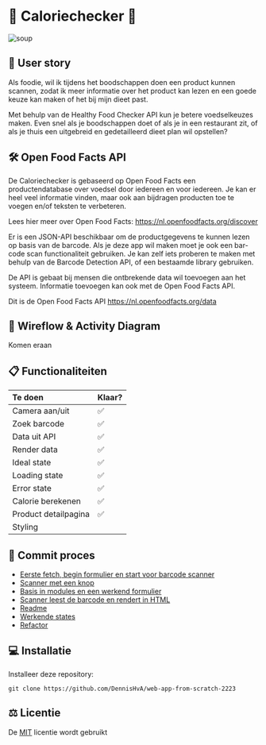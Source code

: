 # 🍫 Caloriechecker 🍫

![soup](https://media0.giphy.com/media/5z63S7ciWbsNU46ZDx/giphy.gif)

## 📖 User story

Als foodie, wil ik tijdens het boodschappen doen een product kunnen scannen, zodat ik meer informatie over het product kan lezen en een goede keuze kan maken of het bij mijn dieet past.

Met behulp van de Healthy Food Checker API kun je betere voedselkeuzes maken. Even snel als je boodschappen doet of als je in een restaurant zit, of als je thuis een uitgebreid en gedetailleerd dieet plan wil opstellen?

## 🛠 Open Food Facts API

 De Caloriechecker is gebaseerd op Open Food Facts een productendatabase over voedsel door iedereen en voor iedereen. Je kan er heel veel informatie vinden, maar ook aan bijdragen producten toe te voegen en/of teksten te verbeteren.

Lees hier meer over Open Food Facts: https://nl.openfoodfacts.org/discover

Er is een JSON-API beschikbaar om de productgegevens te kunnen lezen op basis van de barcode. Als je deze app wil maken moet je ook een bar-code scan functionaliteit gebruiken. Je kan zelf iets proberen te maken met behulp van de Barcode Detection API, of een bestaamde library gebruiken.

De API is gebaat bij mensen die ontbrekende data wil toevoegen aan het systeem. Informatie toevoegen kan ook met de Open Food Facts API.

Dit is de Open Food Facts API https://nl.openfoodfacts.org/data

## 📱 Wireflow & Activity Diagram

Komen eraan

## 📋 Functionaliteiten
| Te doen                      | Klaar? |
| :--------------------------- | :---- |
| Camera aan/uit               | ✅    |
| Zoek barcode                 | ✅    |
| Data uit API                 | ✅    |
| Render data                  | ✅    |
| Ideal state                  | ✅    |
| Loading state                | ✅    |
| Error state                  | ✅    |
| Calorie berekenen            | ✅    |
| Product detailpagina         | ✅    |
| Styling                      |       |

## 🚧 Commit proces

* [Eerste fetch, begin formulier en start voor barcode scanner](https://github.com/DennisHvA/web-app-from-scratch-2223/commit/34113f88bb5328bbbd91605e6e37f926993130e4)
* [Scanner met een knop](https://github.com/DennisHvA/web-app-from-scratch-2223/commit/a05693f7bb8960dc7772bf4144b6a62776049df7)
* [Basis in modules en een werkend formulier](https://github.com/DennisHvA/web-app-from-scratch-2223/commit/a05693f7bb8960dc7772bf4144b6a62776049df7)
* [Scanner leest de barcode en rendert in HTML](https://github.com/DennisHvA/web-app-from-scratch-2223/commit/1b5595cf28c9a34b0ecbb55926e86bf41c8714c7)
* [Readme](https://github.com/DennisHvA/web-app-from-scratch-2223/commit/f6b989d85ba7c3c4f0aee2fe977d3e63d0ef641e)
* [Werkende states](https://github.com/DennisHvA/web-app-from-scratch-2223/commit/0f83b83f0cb67a20e48801ec9f73eb8bd1f23d3b)
* [Refactor](https://github.com/DennisHvA/web-app-from-scratch-2223/commit/85edf18ba0638d66f28b3834d34b29b97c8859cd)


## 💻 Installatie

Installeer deze repository: 

```
git clone https://github.com/DennisHvA/web-app-from-scratch-2223
```

## ⚖️ Licentie

De [MIT](https://github.com/DennisHvA/web-app-from-scratch-2223/blob/main/LICENSE) licentie wordt gebruikt
